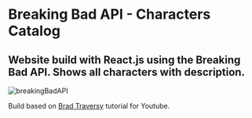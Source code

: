 # Breaking Bad API - Characters Catalog

## Website build with React.js using the Breaking Bad API. Shows all characters with description.

![breakingBadAPI](https://github.com/BibianaBalBar/breaking-bad-api-characters/blob/main/img/bb.gif)

Build based on [Brad Traversy](https://github.com/bradtraversy) tutorial for Youtube.
